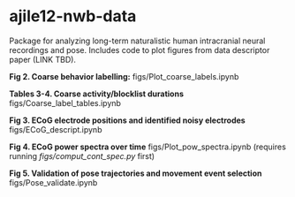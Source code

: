 # ajile12-nwb-data
Package for analyzing long-term naturalistic human intracranial neural recordings and pose.
Includes code to plot figures from data descriptor paper (LINK TBD).

**Fig 2. Coarse behavior labelling:** figs/Plot_coarse_labels.ipynb

**Tables 3-4. Coarse activity/blocklist durations** figs/Coarse_label_tables.ipynb

**Fig 3. ECoG electrode positions and identified noisy electrodes** figs/ECoG_descript.ipynb

**Fig 4. ECoG power spectra over time** figs/Plot_pow_spectra.ipynb (requires running *figs/comput_cont_spec.py* first)

**Fig 5. Validation of pose trajectories and movement event selection** figs/Pose_validate.ipynb

